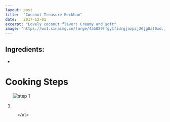 ```yaml
---
layout: post
title:  "Coconut Treasure Beckham"
date:   2017-12-01
excerpt: "Lovely coconut flavor! Creamy and soft"
image: "https://wx1.sinaimg.cn/large/4a5089ffgy1fidrgjazpzj20jg0at0xd.jpg"
---
```


## Ingredients:

<ul>
    <li></li>
</ul>

# Cooking Steps
  <ol>
      <p><img src="" alt="step 1"/></p>
      <p><li></li><p/>
      
      </ol>
